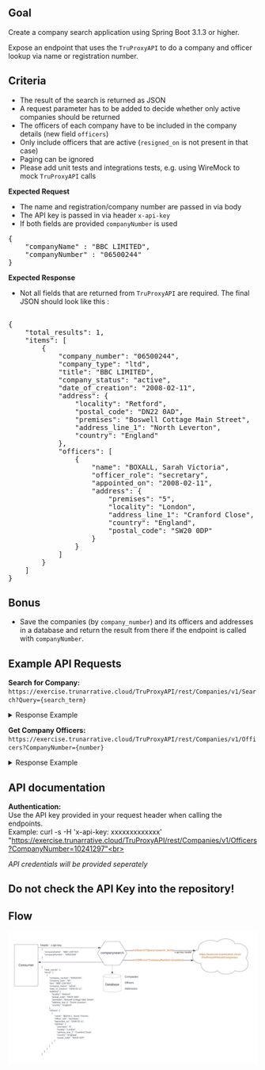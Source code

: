 ## Goal
Create a company search application using Spring Boot 3.1.3 or higher.

Expose an endpoint that uses the `TruProxyAPI` to do a company and officer lookup 
via name or registration number.

## Criteria
* The result of the search is returned as JSON
* A request parameter has to be added to decide whether only active companies should be returned
* The officers of each company have to be included in the company details (new field `officers`) 
* Only include officers that are active (`resigned_on` is not present in that case)
* Paging can be ignored
* Please add unit tests and integrations tests, e.g. using WireMock to mock `TruProxyAPI` calls

**Expected Request**

* The name and registration/company number are passed in via body
* The API key is passed in via header `x-api-key`
* If both fields are provided `companyNumber` is used

<pre>
{
    "companyName" : "BBC LIMITED",
    "companyNumber" : "06500244"
}
</pre>

**Expected Response**

* Not all fields that are returned from `TruProxyAPI` are required.
The final JSON should look like this :

<pre>

{
    "total_results": 1,
    "items": [
        {
            "company_number": "06500244",
            "company_type": "ltd",
            "title": "BBC LIMITED",
            "company_status": "active",
            "date_of_creation": "2008-02-11",
            "address": {
                "locality": "Retford",
                "postal_code": "DN22 0AD",
                "premises": "Boswell Cottage Main Street",
                "address_line_1": "North Leverton",
                "country": "England"
            },
            "officers": [
                {
                    "name": "BOXALL, Sarah Victoria",
                    "officer_role": "secretary",
                    "appointed_on": "2008-02-11",
                    "address": {
                        "premises": "5",
                        "locality": "London",
                        "address_line_1": "Cranford Close",
                        "country": "England",
                        "postal_code": "SW20 0DP"
                    }
                }
            ]
        }
    ]
}
</pre>

## Bonus
* Save the companies (by `company_number`) and its officers and addresses in a database 
and return the result from there if the endpoint is called with `companyNumber`.

 
## Example API Requests

**Search for Company:**  
`https://exercise.trunarrative.cloud/TruProxyAPI/rest/Companies/v1/Search?Query={search_term}`

<details>
  <summary>Response Example</summary>

  <pre>
  {
    "page_number": 1,
    "kind": "search#companies",
    "total_results": 20,
    "items": [
        {
            "company_status": "active",
            "address_snippet": "Boswell Cottage Main Street, North Leverton, Retford, England, DN22 0AD",
            "date_of_creation": "2008-02-11",
            "matches": {
                "title": [
                    1,
                    3
                ]
            },
            "description": "06500244 - Incorporated on 11 February 2008",
            "links": {
                "self": "/company/06500244"
            },
            "company_number": "06500244",
            "title": "BBC LIMITED",
            "company_type": "ltd",
            "address": {
                "premises": "Boswell Cottage Main Street",
                "postal_code": "DN22 0AD",
                "country": "England",
                "locality": "Retford",
                "address_line_1": "North Leverton"
            },
            "kind": "searchresults#company",
            "description_identifier": [
                "incorporated-on"
            ]
        }]
  }
  </pre>
</details>

**Get Company Officers:**  
`https://exercise.trunarrative.cloud/TruProxyAPI/rest/Companies/v1/Officers?CompanyNumber={number}`
<details>
  <summary>Response Example</summary>

  <pre>
  {
    "etag": "6dd2261e61776d79c2c50685145fac364e75e24e",
    "links": {
        "self": "/company/10241297/officers"
    },
    "kind": "officer-list",
    "items_per_page": 35,
    "items": [
        {
            "address": {
                "premises": "The Leeming Building",
                "postal_code": "LS2 7JF",
                "country": "England",
                "locality": "Leeds",
                "address_line_1": "Vicar Lane"
            },
            "name": "ANTLES, Kerri",
            "appointed_on": "2017-04-01",
            "resigned_on": "2018-02-12",
            "officer_role": "director",
            "links": {
                "officer": {
                    "appointments": "/officers/4R8_9bZ44w0_cRlrxoC-wRwaMiE/appointments"
                }
            },
            "date_of_birth": {
                "month": 6,
                "year": 1969
            },
            "occupation": "Finance And Accounting",
            "country_of_residence": "United States",
            "nationality": "American"
        }]
  }
  </pre>
</details>

## API documentation

**Authentication:**\
Use the API key provided in your request header when calling the endpoints. <br>
Example: curl -s -H 'x-api-key: xxxxxxxxxxxxx' "https://exercise.trunarrative.cloud/TruProxyAPI/rest/Companies/v1/Officers?CompanyNumber=10241297"<br>

*API credentials will be provided seperately*

## Do not check the API Key into the repository!

## Flow

![Wireframe](https://github.com/CharlieSwires/risknarrative/blob/master/spring_exercise.png)
